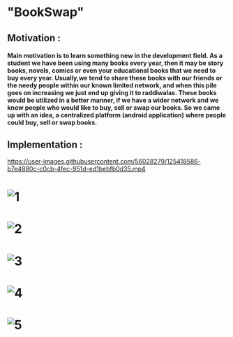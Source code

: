 # "BookSwap"

## Motivation :
#### Main motivation is to learn something new in the development field. As a student we have been using many books every year, then it may be story books, novels, comics or even your educational books that we need to buy every year. Usually,we tend to share these books with our friends or the needy people within our known limited network, and when this pile goes on increasing we just end up giving it to raddiwalas. These books would be utilized in a better manner, if we have a wider network and we know people who would like to buy, sell or swap our books. So we came up with an idea, a centralized platform (android application) where people could buy, sell or swap books.

## Implementation :

https://user-images.githubusercontent.com/56028279/125418586-b7e4880c-c0cb-4fec-951d-ed1bebfb0d35.mp4

# ![1](https://user-images.githubusercontent.com/56028279/125414218-bb016236-d77a-4b58-bdf9-18a45a82bc9e.png)
# ![2](https://user-images.githubusercontent.com/56028279/125414242-d074c9d0-ed0b-4bca-bf09-0ecaca3f2e99.png)
# ![3](https://user-images.githubusercontent.com/56028279/125414277-0dc07497-a12e-4483-a196-dd94773dbec5.png)
# ![4](https://user-images.githubusercontent.com/56028279/125414361-95634aef-797b-4fbc-b7c0-818d5ea7969e.png)
# ![5](https://user-images.githubusercontent.com/56028279/125415808-29cd6722-b486-4edf-88bd-a40a4ee6c84b.png)


